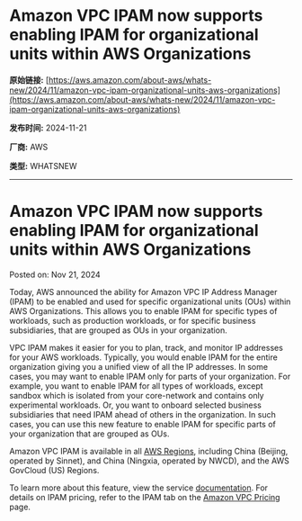 # Amazon VPC IPAM now supports enabling IPAM for organizational units within AWS Organizations

**原始链接:** [https://aws.amazon.com/about-aws/whats-new/2024/11/amazon-vpc-ipam-organizational-units-aws-organizations](https://aws.amazon.com/about-aws/whats-new/2024/11/amazon-vpc-ipam-organizational-units-aws-organizations)

**发布时间:** 2024-11-21

**厂商:** AWS

**类型:** WHATSNEW

---
# Amazon VPC IPAM now supports enabling IPAM for organizational units within AWS Organizations

Posted on: Nov 21, 2024 

Today, AWS announced the ability for Amazon VPC IP Address Manager (IPAM) to be enabled and used for specific organizational units (OUs) within AWS Organizations. This allows you to enable IPAM for specific types of workloads, such as production workloads, or for specific business subsidiaries, that are grouped as OUs in your organization.  
  
VPC IPAM makes it easier for you to plan, track, and monitor IP addresses for your AWS workloads. Typically, you would enable IPAM for the entire organization giving you a unified view of all the IP addresses. In some cases, you may want to enable IPAM only for parts of your organization. For example, you want to enable IPAM for all types of workloads, except sandbox which is isolated from your core-network and contains only experimental workloads. Or, you want to onboard selected business subsidiaries that need IPAM ahead of others in the organization. In such cases, you can use this new feature to enable IPAM for specific parts of your organization that are grouped as OUs.  
  
Amazon VPC IPAM is available in all [AWS Regions](https://aws.amazon.com/about-aws/global-infrastructure/regional-product-services/), including China (Beijing, operated by Sinnet), and China (Ningxia, operated by NWCD), and the AWS GovCloud (US) Regions.  
  
To learn more about this feature, view the service [documentation](https://docs.aws.amazon.com/vpc/latest/ipam/exclude-ous.html). For details on IPAM pricing, refer to the IPAM tab on the [Amazon VPC Pricing](https://aws.amazon.com/vpc/pricing/) page.
